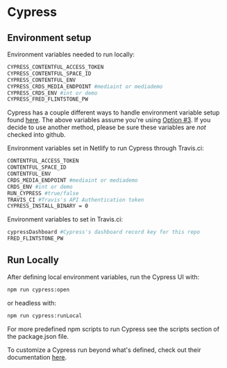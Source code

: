 # Cypress
## Environment setup

Environment variables needed to run locally:
```bash
CYPRESS_CONTENTFUL_ACCESS_TOKEN
CYPRESS_CONTENTFUL_SPACE_ID
CYPRESS_CONTENTFUL_ENV
CYPRESS_CRDS_MEDIA_ENDPOINT #mediaint or mediademo
CYPRESS_CRDS_ENV #int or demo
CYPRESS_FRED_FLINTSTONE_PW
```

Cypress has a couple different ways to handle environment variable setup found [here](https://docs.cypress.io/guides/guides/environment-variables.html#Setting).
The above variables assume you're using [Option #3](https://docs.cypress.io/guides/guides/environment-variables.html#Option-3-CYPRESS).
If you decide to use another method, please be sure these variables are *not* checked into github.

Environment variables set in Netlify to run Cypress through Travis.ci:
```bash
CONTENTFUL_ACCESS_TOKEN
CONTENTFUL_SPACE_ID
CONTENTFUL_ENV
CRDS_MEDIA_ENDPOINT #mediaint or mediademo
CRDS_ENV #int or demo
RUN_CYPRESS #true/false
TRAVIS_CI #Travis's API Authentication token
CYPRESS_INSTALL_BINARY = 0
```

Environment variables to set in Travis.ci:
```bash
cypressDashboard #Cypress's dashboard record key for this repo
FRED_FLINTSTONE_PW
```

## Run Locally

After defining local environment variables, run the Cypress UI with:

```bash
npm run cypress:open
```

or headless with:

```bash
npm run cypress:runLocal
```

For more predefined npm scripts to run Cypress see the scripts section of the package.json file.

To customize a Cypress run beyond what's defined, check out their documentation [here](https://docs.cypress.io/guides/guides/command-line.html).